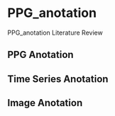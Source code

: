 # PPG_anotation
PPG_anotation Literature Review

## PPG Anotation

## Time Series Anotation

## Image Anotation
